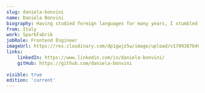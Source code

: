```yaml
---
slug: daniela-bonvini
name: Daniela Bonvini
biography: Having studied foreign languages for many years, I stumbled upon HTML and CSS and have been fascinated by the frontend side of programming ever since, marveling at the enormous creativity this world offers. I like to think of the web as a blank canvas, and I'm always excited to craft something new with code. I love the challenge of creating something visually appealing and functional that people can interact with and enjoy.
from: Italy 
work: SparkFabrik
jobRole: Frontend Engineer
imageUrl: https://res.cloudinary.com/dp1gwjz5w/image/upload/v1709387640/ngrome-speaker/Daniela_Bonvini_apl04m.jpg
links:
    linkedIn: https://www.linkedin.com/in/daniela-bonvini/
    gitHub: https://github.com/daniela-bonvini
    
visible: true
edition: 'current'
---
```

